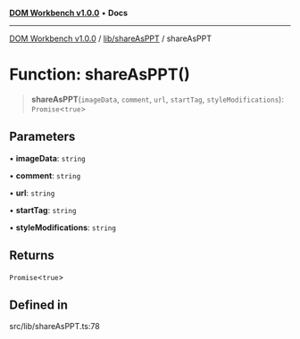 [**DOM Workbench v1.0.0**](../../../README.md) • **Docs**

***

[DOM Workbench v1.0.0](../../../modules.md) / [lib/shareAsPPT](../README.md) / shareAsPPT

# Function: shareAsPPT()

> **shareAsPPT**(`imageData`, `comment`, `url`, `startTag`, `styleModifications`): `Promise`\<`true`\>

## Parameters

• **imageData**: `string`

• **comment**: `string`

• **url**: `string`

• **startTag**: `string`

• **styleModifications**: `string`

## Returns

`Promise`\<`true`\>

## Defined in

src/lib/shareAsPPT.ts:78
